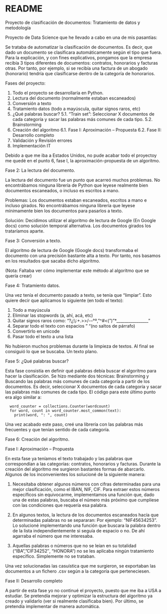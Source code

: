 # README
Proyecto de clasificación de documentos: Tratamiento de datos y metodología

Proyecto de Data Science que he llevado a cabo en una de mis pasantías:

Se trataba de automatizar la clasificación de documentos.
Es decir, que dado un documento se clasificara automáticamente según el tipo que fuera.
Para la explicación, y con fines explicativos, pongamos que la empresa recibía 3 tipos diferentes de documentos: contratos, honorarios y facturas otras.
Por tanto, por ejemplo, si se recibía una factura de un abogado (honorario) tendría que clasificarse dentro de la categoría de honorarios.

Fases del proyecto:

1. Todo el proyecto se desarrollaría en Python.
2. Lectura del documento (normalmente estaban escaneados)
3. Conversión a texto
4. Tratamiento datos (todo a mayúscula, quitar signos raros, etc)
5. ¿Qué palabras buscar?
  5.1. “Train set”: Seleccionar X documentos de cada categoría y sacar las palabras más comunes de cada tipo.
  5.2. Brainstorming
6. Creación del algoritmo
  6.1. Fase I: Aproximación – Propuesta
  6.2. Fase II: Desarrollo completo
7. Validación y Revisión errores
8. Implementación IT

Debido a que me iba a Estados Unidos, no pude acabar todo el proyectoy me quedé en el punto 6, fase I, la aproximación-propuesta de un algoritmo.

Fase 2: La lectura del documento.

La lectura del documento fue un punto que acarreó muchos problemas.
No encontrábamos ninguna librería de Python que leyese realmente bien documentos escaneados, o incluso es escritos a mano.

Problemas: Los documentos estaban escaneados, escritos a mano e incluso girados.
No encontrábamos ninguna librería que leyese mínimamente bien los documentos para pasarlos a texto.

Solución: Decidimos utilizar el algoritmo de lectura de Google (En Google docs) como solución temporal alternativa.
Los documentos girados los trataríamos aparte.

Fase 3: Conversión a texto.

El algoritmo de lectura de Google (Google docs) transformaba el documento con una precisión bastante alta a texto.
Por tanto, nos basamos en los resultados que sacaba dicho algoritmo.

(Nota: Faltaba ver cómo implementar este método al algoritmo que se quería crear)

Fase 4: Tratamiento datos.

Una vez tenía el documento pasado a texto, se tenía que “limpiar”.
Esto quiere decir que aplicamos lo siguiente (en todo el texto):

1. Todo a mayúscula
2. Eliminar las stopwords (a, ahí, acá, etc)
3. Quitar signos raros como: “?¿!¡:+.>>/-–°º,”^#<(”)”*________________”
4. Separar todo el texto con espacios ” “(no saltos de párrafo)
5. Convertirlo en unicode
6. Pasar todo el texto a una lista

No hubieron muchos problemas durante la limpieza de textos.
Al final se consiguió lo que se buscaba. Un texto plano.


Fase 5: ¿Qué palabras buscar?

Esta fase consistía en definir qué palabras debía buscar el algoritmo para hacer la clasificación.
Se hizo mediante dos técnicas: Brainstorming y Buscando las palabras más comunes de cada categoría a partir de los documentos.
Es decir, seleccionar X documentos de cada categoría y sacar las palabras más comunes de cada tipo.
El código para este último punto era algo similar a:

      word_counter = collections.Counter(wordcount)
      for word, count in word_counter.most_common(text):
        print(word, ": ", count)
    
Una vez acabado este paso, creé una librería con las palabras más frecuentes y que tenían sentido de cada categoría.

Fase 6: Creación del algoritmo.

Fase I: Aproximación – Propuesta

En esta fase ya teníamos el texto trabajado y las palabras que correspondían a las categorías: contratos, honorarios y facturas.
Durante la creación del algoritmo me surgieron bastantes formas de abarcarlo.
Algunos de los inconvenientes los solucioné de la siguiente manera:

1. Necesitaba obtener algunos números con cifras determinadas para una mejor clasificación, como el IBAN, NIF, CIF.
Para extraer estos números específicos sin equivocarme, implementamos una función que, dado una de estas palabras, buscaba el número más próximo que cumpliese con las condiciones que requería esa palabra.

2. En algunos textos, la lectura de los documentos escaneados hacía que determinadas palabras no se separaran:
Por ejemplo: “NIF45634253”. Lo solucioné implementando una función que buscara la palabra dentro de la lista independientemente si seguía de espacio o no.
De ahí agarraba el número que me interesaba.

3. Aquellas palabras o números que no se leían en su totalidad (“IBA”,”CIF34252″, “HONORA“) no se les aplicaba ningún tratamiento específico.
Simplemente no se trataban.

Una vez solucionadas las casuística que me surgieron, se exportaban las documentos a un fichero .csv según a la categoría que perteneciesen.

Fase II: Desarrollo completo

A partir de esta fase yo no continué el proyecto, puesto que me iba a USA a estudiar.
Se pretendía mejorar y optimizar la estructura del algoritmo ya creado y validarlo (ver si realmente clasificaba bien).
Por último, se pretendía implementar de manera automática.
